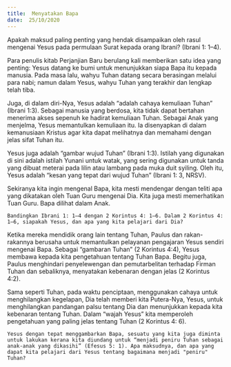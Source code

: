 ```yaml
---
title:  Menyatakan Bapa
date:  25/10/2020
---
```


Apakah maksud paling penting yang hendak disampaikan oleh rasul mengenai Yesus pada permulaan Surat kepada orang Ibrani? (Ibrani 1: 1–4).

Para penulis kitab Perjanjian Baru berulang kali memberikan satu idea yang penting: Yesus datang ke bumi untuk menunjukkan siapa Bapa itu kepada manusia. Pada masa lalu, wahyu Tuhan datang secara berasingan melalui para nabi; namun dalam Yesus, wahyu Tuhan yang terakhir dan lengkap telah tiba.

Juga, di dalam diri-Nya, Yesus adalah “adalah cahaya kemuliaan Tuhan” (Ibrani 1:3). Sebagai manusia yang berdosa, kita tidak dapat bertahan menerima akses sepenuh ke hadirat  kemuliaan Tuhan. Sebagai Anak yang menjelma, Yesus memantulkan kemuliaan itu. Ia disenyapkan di dalam kemanusiaan Kristus agar kita dapat melihatnya dan memahami dengan jelas sifat Tuhan itu.

Yesus juga adalah “gambar wujud Tuhan” (Ibrani 1:3). Istilah yang digunakan di sini adalah istilah Yunani untuk watak, yang sering digunakan untuk tanda yang dibuat meterai pada lilin atau lambang pada muka duit syiling. Oleh itu, Yesus adalah “kesan yang tepat dari wujud Tuhan” (Ibrani 1: 3, NRSV).

Sekiranya kita ingin mengenal Bapa, kita mesti mendengar dengan teliti apa yang dikatakan oleh Tuan Guru mengenai Dia. Kita juga mesti memerhatikan Tuan Guru. Bapa dilihat dalam Anak.

`Bandingkan Ibrani 1: 1–4 dengan 2 Korintus 4: 1–6. Dalam 2 Korintus 4: 1–6, siapakah Yesus, dan apa yang kita pelajari dari Dia?`

Ketika mereka mendidik orang lain tentang Tuhan, Paulus dan rakan-rakannya berusaha untuk memantulkan pelayanan pengajaran Yesus sendiri mengenai Bapa. Sebagai “gambaran Tuhan” (2 Korintus 4:4), Yesus membawa kepada kita pengetahuan tentang Tuhan Bapa. Begitu juga, Paulus menghindari penyelewengan dan pemutarbelitan terhadap Firman Tuhan dan sebaliknya, menyatakan kebenaran dengan jelas (2 Korintus 4:2).

Sama seperti Tuhan, pada waktu penciptaan, menggunakan cahaya untuk menghilangkan kegelapan, Dia telah memberi kita Putera-Nya, Yesus, untuk menghilangkan pandangan palsu tentang Dia dan menunjukkan kepada kita kebenaran tentang Tuhan. Dalam “wajah Yesus” kita memperoleh pengetahuan yang paling jelas tentang Tuhan (2 Korintus 4: 6).

`Yesus dengan tepat menggambarkan Bapa, sesuatu yang kita juga diminta untuk lakukan kerana kita diundang untuk “menjadi peniru Tuhan sebagai anak-anak yang dikasihi” (Efesus 5: 1). Apa maksudnya, dan apa yang dapat kita pelajari dari Yesus tentang bagaimana menjadi "peniru" Tuhan?`